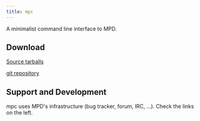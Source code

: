 ```yaml
---
title: mpc
---
```


A minimalist command line interface to MPD.

## Download

[Source tarballs](http://www.musicpd.org/download/mpc/)

[git repository](http://git.musicpd.org/cgit/master/mpc.git/)

## Support and Development

mpc uses MPD's infrastructure (bug tracker, forum, IRC, ...).  Check
the links on the left.
